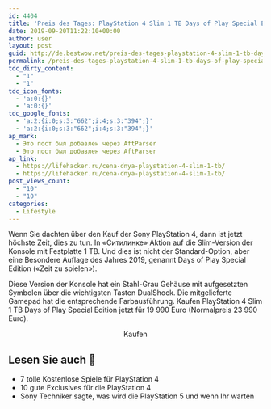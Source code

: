 ```yaml
---
id: 4404
title: 'Preis des Tages: PlayStation 4 Slim 1 TB Days of Play Special Edition für 19 990 Euro'
date: 2019-09-20T11:22:10+00:00
author: user
layout: post
guid: http://de.bestwow.net/preis-des-tages-playstation-4-slim-1-tb-days-of-play-special-edition-fur-19-990-euro/
permalink: /preis-des-tages-playstation-4-slim-1-tb-days-of-play-special-edition-fur-19-990-euro/
tdc_dirty_content:
  - "1"
  - "1"
tdc_icon_fonts:
  - 'a:0:{}'
  - 'a:0:{}'
tdc_google_fonts:
  - 'a:2:{i:0;s:3:"662";i:4;s:3:"394";}'
  - 'a:2:{i:0;s:3:"662";i:4;s:3:"394";}'
ap_mark:
  - Это пост был добавлен через AftParser
  - Это пост был добавлен через AftParser
ap_link:
  - https://lifehacker.ru/cena-dnya-playstation-4-slim-1-tb/
  - https://lifehacker.ru/cena-dnya-playstation-4-slim-1-tb/
post_views_count:
  - "10"
  - "10"
categories:
  - Lifestyle
---
```

Wenn Sie dachten über den Kauf der Sony PlayStation 4, dann ist jetzt höchste Zeit, dies zu tun. In «Ситилинке» Aktion auf die Slim-Version der Konsole mit Festplatte 1 TB. Und dies ist nicht der Standard-Option, aber eine Besondere Auflage des Jahres 2019, genannt Days of Play Special Edition («Zeit zu spielen»).</p> 

Diese Version der Konsole hat ein Stahl-Grau Gehäuse mit aufgesetzten Symbolen über die wichtigsten Tasten DualShock. Die mitgelieferte Gamepad hat die entsprechende Farbausführung. Kaufen PlayStation 4 Slim 1 TB Days of Play Special Edition jetzt für 19 990 Euro (Normalpreis 23 990 Euro).

<p style="text-align: center">
  <span>Kaufen</span>
</p>

<div>
  <h2 class="read-also__title">
    <span>Lesen Sie auch</span> <span>🧐 </span>
  </h2>
  
  <ul class="read-also__list">
    <li>
      7 tolle Kostenlose Spiele für PlayStation 4
    </li>
    <li>
      10 gute Exclusives für die PlayStation 4
    </li>
    <li>
      Sony Techniker sagte, was wird die PlayStation 5 und wenn Ihr warten
    </li>
  </ul>
</div>